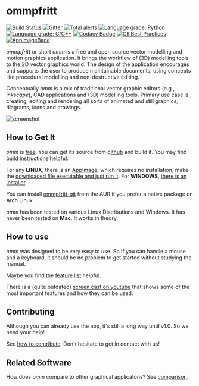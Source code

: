 # ommpfritt

[![Build Status](https://travis-ci.org/pasbi/ommpfritt.svg?branch=master)](https://travis-ci.org/pasbi/ommpfritt)
[![Gitter](https://badges.gitter.im/ommpfritt/community.svg)](https://gitter.im/ommpfritt/community?utm_source=badge&utm_medium=badge&utm_campaign=pr-badge)
[![Total alerts](https://img.shields.io/lgtm/alerts/g/pasbi/ommpfritt.svg?logo=lgtm&logoWidth=18)](https://lgtm.com/projects/g/pasbi/ommpfritt/alerts/)
[![Language grade: Python](https://img.shields.io/lgtm/grade/python/g/pasbi/ommpfritt.svg?logo=lgtm&logoWidth=18)](https://lgtm.com/projects/g/pasbi/ommpfritt/context:python)
[![Language grade: C/C++](https://img.shields.io/lgtm/grade/cpp/g/pasbi/ommpfritt.svg?logo=lgtm&logoWidth=18)](https://lgtm.com/projects/g/pasbi/ommpfritt/context:cpp)
[![Codacy Badge](https://api.codacy.com/project/badge/Grade/7c6bfee90e434bae8824a21de8e036fb)](https://www.codacy.com/manual/pasbi/ommpfritt?utm_source=github.com&amp;utm_medium=referral&amp;utm_content=pasbi/ommpfritt&amp;utm_campaign=Badge_Grade)
[![CII Best Practices](https://bestpractices.coreinfrastructure.org/projects/3924/badge)](https://bestpractices.coreinfrastructure.org/projects/3924)
[![AppImageBade](https://img.shields.io/badge/AppImage-download-blue)](https://github.com/pasbi/ommpfritt/releases/tag/continuous)

*ommpfritt* or short *omm* is a free and open source vector modelling and
motion graphics application.
It brings the workflow of (3D) modelling tools to the 2D vector graphics world.
The design of the application encourages and supports the user to produce
maintainable documents,
using concepts like procedural modelling and non-destructive editing.

Conceptually *omm* is a mix of traditional vector graphic editors
(e.g., *inkscape*), CAD applications and (3D) modelling tools.
Primary use case is creating, editing and rendering all sorts of animated and
still graphics, diagrams, icons and drawings.

![screenshot](sample-scenes/basic.png)


## How to Get It

*omm* is [free](https://en.wikipedia.org/wiki/Free_software).
You can get its source from [github](https://github.com/pasbi/ommpfritt) and
build it.
You may find [build instructions](doc/build.md) helpful.

For any **LINUX**, there is an [AppImage](https://github.com/pasbi/ommpfritt/releases),
which requires no installation, make the [downloaded file executable and just run it](https://docs.appimage.org/introduction/quickstart.html#ref-quickstart).
For **WINDOWS**, [there is an installer](https://github.com/pasbi/ommpfritt/releases).

You can install [ommpfritt-git](https://aur.archlinux.org/packages/ommpfritt-git) from the AUR if you prefer a native package on Arch Linux.

*omm* has been tested on various Linux Distributions and Windows.
It has never been tested on **Mac**. It works in theory.


## How to use

*omm* was designed to be very easy to use.
So if you can handle a mouse and a keyboard, it should be no problem to get
started without studying the manual.

Maybe you find the [feature list](doc/features.md) helpful.

There is a (quite outdated)
[screen cast on youtube](https://www.youtube.com/watch?v=6X5Lo7kq5eM)
that shows some of the most important features and how they can be used.


## Contributing

Although you can already use the app, it's still a long way until v1.0.
So we need your help!

See [how to contribute](doc/contribute.md).
Don't hesitate to get in contact with us!


## Related Software

How does *omm* compare to other graphical applicatons?
See [comparison](doc/comparison.md).


